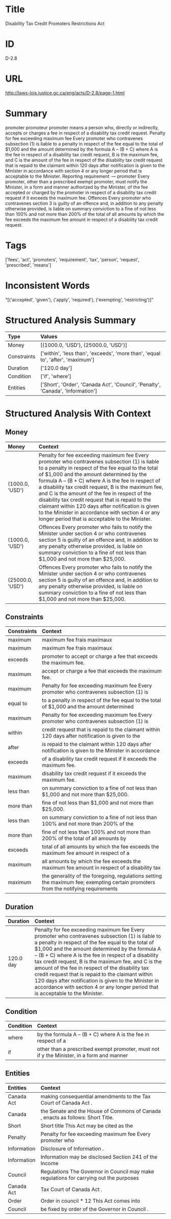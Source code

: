 # Title
Disability Tax Credit Promoters Restrictions Act


# ID
D-2.8

# URL
http://laws-lois.justice.gc.ca/eng/acts/D-2.8/page-1.html


# Summary
promoter promoteur promoter  means a person who, directly or indirectly, accepts or charges a fee in respect of a disability tax credit request.
Penalty for fee exceeding maximum fee Every promoter who contravenes subsection (1) is liable to a penalty in respect of the fee equal to the total of $1,000 and the amount determined by the formula A – (B + C) where A is the fee in respect of a disability tax credit request, B is the maximum fee, and C is the amount of the fee in respect of the disability tax credit request that is repaid to the claimant within 120 days after notification is given to the Minister in accordance with section 4 or any longer period that is acceptable to the Minister.
Reporting requirement  — promoter Every promoter, other than a prescribed exempt promoter, must notify the Minister, in a form and manner authorized by the Minister, of the fee accepted or charged by the promoter in respect of a disability tax credit request if it exceeds the maximum fee.
Offences Every promoter who contravenes section 3 is guilty of an offence and, in addition to any penalty otherwise provided, is liable on summary conviction to a fine of not less than 100% and not more than 200% of the total of all amounts by which the fee exceeds the maximum fee amount in respect of a disability tax credit request.


# Tags
['fees', 'act', 'promoters', 'requirement', 'tax', 'person', 'request', 'prescribed', 'means']


# Inconsistent Words
"[('accepted', 'given'), ('apply', 'required'), ('exempting', 'restricting')]"


# Structured Analysis Summary
| Type        | Values                                                                          |
|:------------|:--------------------------------------------------------------------------------|
| Money       | [(1000.0, 'USD'), (25000.0, 'USD')]                                             |
| Constraints | ['within', 'less than', 'exceeds', 'more than', 'equal to', 'after', 'maximum'] |
| Duration    | ['120.0 day']                                                                   |
| Condition   | ['if', 'where']                                                                 |
| Entities    | ['Short', 'Order', 'Canada Act', 'Council', 'Penalty', 'Canada', 'Information'] |


# Structured Analysis With Context
 


## Money
| Money            | Context                                                                                                                                                                                                                                                                                                                                                                                                                                                                                                                                                                    |
|:-----------------|:---------------------------------------------------------------------------------------------------------------------------------------------------------------------------------------------------------------------------------------------------------------------------------------------------------------------------------------------------------------------------------------------------------------------------------------------------------------------------------------------------------------------------------------------------------------------------|
| (1000.0, 'USD')  | Penalty for fee exceeding maximum fee Every promoter who contravenes subsection (1) is liable to a penalty in respect of the fee equal to the total of $1,000 and the amount determined by the formula A – (B + C) where A is the fee in respect of a disability tax credit request, B is the maximum fee, and C is the amount of the fee in respect of the disability tax credit request that is repaid to the claimant within 120 days after notification is given to the Minister in accordance with section 4 or any longer period that is acceptable to the Minister. |
| (1000.0, 'USD')  | Offences Every promoter who fails to notify the Minister under section 4 or who contravenes section 5 is guilty of an offence and, in addition to any penalty otherwise provided, is liable on summary conviction to a fine of not less than $1,000 and not more than $25,000.                                                                                                                                                                                                                                                                                             |
| (25000.0, 'USD') | Offences Every promoter who fails to notify the Minister under section 4 or who contravenes section 5 is guilty of an offence and, in addition to any penalty otherwise provided, is liable on summary conviction to a fine of not less than $1,000 and not more than $25,000.                                                                                                                                                                                                                                                                                             |


## Constraints
| Constraints   | Context                                                                                                                           |
|:--------------|:----------------------------------------------------------------------------------------------------------------------------------|
| maximum       | maximum  fee frais maximaux                                                                                                       |
| maximum       | maximum  fee frais maximaux                                                                                                       |
| exceeds       | promoter to accept or charge a fee that exceeds  the maximum fee.                                                                 |
| maximum       | accept or charge a fee that exceeds the maximum  fee.                                                                             |
| maximum       | Penalty for fee exceeding  maximum fee Every promoter who contravenes subsection (1) is                                           |
| equal to      | to a penalty in respect of the fee equal to the total of $1,000 and the amount determined                                         |
| maximum       | Penalty for fee exceeding  maximum fee Every promoter who contravenes subsection (1) is                                           |
| within        | credit request that is repaid to the claimant within 120 days after notification is given to the                                  |
| after         | is repaid to the claimant within 120 days after notification is given to the Minister in accordance                               |
| exceeds       | of a disability tax credit request if it exceeds  the maximum fee.                                                                |
| maximum       | disability tax credit request if it exceeds the maximum  fee.                                                                     |
| less than     | on summary conviction to a fine of not less than  $1,000 and not more than $25,000.                                               |
| more than     | fine of not less than $1,000 and not more than  $25,000.                                                                          |
| less than     | on summary conviction to a fine of not less than 100% and not more than 200% of the                                               |
| more than     | fine of not less than 100% and not more than 200% of the total of all amounts by                                                  |
| exceeds       | total of all amounts by which the fee exceeds the maximum fee amount in respect of a                                              |
| maximum       | all amounts by which the fee exceeds the maximum fee amount in respect of a disability tax                                        |
| maximum       | the generality of the foregoing, regulations setting the maximum fee; exempting certain promoters from the notifying requirements |


## Duration
| Duration   | Context                                                                                                                                                                                                                                                                                                                                                                                                                                                                                                                                                                    |
|:-----------|:---------------------------------------------------------------------------------------------------------------------------------------------------------------------------------------------------------------------------------------------------------------------------------------------------------------------------------------------------------------------------------------------------------------------------------------------------------------------------------------------------------------------------------------------------------------------------|
| 120.0 day  | Penalty for fee exceeding maximum fee Every promoter who contravenes subsection (1) is liable to a penalty in respect of the fee equal to the total of $1,000 and the amount determined by the formula A – (B + C) where A is the fee in respect of a disability tax credit request, B is the maximum fee, and C is the amount of the fee in respect of the disability tax credit request that is repaid to the claimant within 120 days after notification is given to the Minister in accordance with section 4 or any longer period that is acceptable to the Minister. |


## Condition
| Condition   | Context                                                                                   |
|:------------|:------------------------------------------------------------------------------------------|
| where       | by the formula A – (B + C) where A is the fee in respect of a                             |
| if          | other than a prescribed exempt promoter, must not if y the Minister, in a form and manner |


## Entities
| Entities    | Context                                                                                 |
|:------------|:----------------------------------------------------------------------------------------|
| Canada Act  | making consequential amendments to the Tax Court of Canada Act .                        |
| Canada      | the Senate and the House of Commons of Canada , enacts as follows: Short Title.         |
| Short       | Short title This Act may be cited as the                                                |
| Penalty     | Penalty for fee exceeding maximum fee Every promoter who                                |
| Information | Disclosure of  Information .                                                            |
| Information | Information may be disclosed Section 241 of the Income                                  |
| Council     | Regulations The Governor in  Council may make regulations for carrying out the purposes |
| Canada Act  | Tax Court of  Canada Act .                                                              |
| Order       | Order in council * 12 This Act comes into                                               |
| Council     | be fixed by order of the Governor in Council .                                          |


